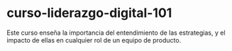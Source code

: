 # curso-liderazgo-digital-101
Este curso enseña la importancia del entendimiento de las estrategias, y el impacto de ellas en cualquier rol de un equipo de producto.
